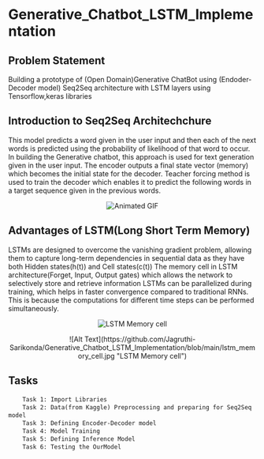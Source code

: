 # Generative_Chatbot_LSTM_Implementation

## Problem Statement
Building a prototype of (Open Domain)Generative ChatBot using (Endoder-Decoder model) Seq2Seq architecture with LSTM layers using Tensorflow,keras libraries

## Introduction to Seq2Seq Architechchure

This model predicts a word given in the user input and then each of the next words is predicted using the probability of likelihood of that word to occur. In building the Generative chatbot, this approach is used for text generation given in the user input.
The encoder outputs a final state vector (memory) which becomes the initial state for the decoder. Teacher forcing method is used to train the decoder which enables it to predict the following words in a target sequence given in the previous words. 

<p align="center">
  <img src="https://cdn-images-1.medium.com/max/1600/1*bnRvZDDapHF8Gk8soACtCQ.gif" alt="Animated GIF">
</p>

## Advantages of LSTM(Long Short Term Memory)

LSTMs are designed to overcome the vanishing gradient problem, allowing them to capture long-term dependencies in sequential data as they have both Hidden states(h(t)) and Cell states(c(t))
The memory cell in LSTM architecture(Forget, Input, Output gates) which allows the network to selectively store and retrieve information
LSTMs can be parallelized during training, which helps in faster convergence compared to traditional RNNs. This is because the computations for different time steps can be performed simultaneously.

<p align="center">
  <img src="[https://example.com/your-image-url.jpg](https://github.com/Jagruthi-Sarikonda/Generative_Chatbot_LSTM_Implementation/blob/main/lstm_memory_cell.jpg)" alt="LSTM Memory cell">
</p>

<div style="text-align: center;">
![Alt Text](https://github.com/Jagruthi-Sarikonda/Generative_Chatbot_LSTM_Implementation/blob/main/lstm_memory_cell.jpg "LSTM Memory cell")
</div>


## Tasks
```
    Task 1: Import Libraries
    Task 2: Data(from Kaggle) Preprocessing and preparing for Seq2Seq model
    Task 3: Defining Encoder-Decoder model
    Task 4: Model Training
    Task 5: Defining Inference Model
    Task 6: Testing the OurModel
```
